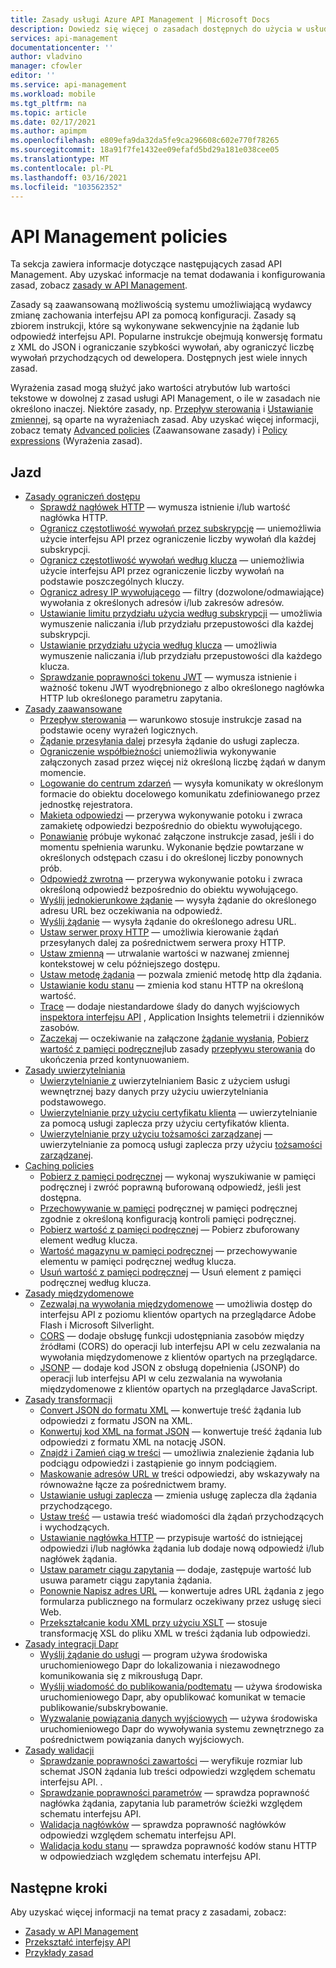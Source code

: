 ```yaml
---
title: Zasady usługi Azure API Management | Microsoft Docs
description: Dowiedz się więcej o zasadach dostępnych do użycia w usłudze Azure API Management. Zasady umożliwiają wydawcy zmianę zachowania interfejsu API za pomocą konfiguracji.
services: api-management
documentationcenter: ''
author: vladvino
manager: cfowler
editor: ''
ms.service: api-management
ms.workload: mobile
ms.tgt_pltfrm: na
ms.topic: article
ms.date: 02/17/2021
ms.author: apimpm
ms.openlocfilehash: e809efa9da32da5fe9ca296608c602e770f78265
ms.sourcegitcommit: 18a91f7fe1432ee09efafd5bd29a181e038cee05
ms.translationtype: MT
ms.contentlocale: pl-PL
ms.lasthandoff: 03/16/2021
ms.locfileid: "103562352"
---
```

# <a name="api-management-policies"></a>API Management policies
Ta sekcja zawiera informacje dotyczące następujących zasad API Management. Aby uzyskać informacje na temat dodawania i konfigurowania zasad, zobacz [zasady w API Management](api-management-howto-policies.md).

 Zasady są zaawansowaną możliwością systemu umożliwiającą wydawcy zmianę zachowania interfejsu API za pomocą konfiguracji. Zasady są zbiorem instrukcji, które są wykonywane sekwencyjnie na żądanie lub odpowiedź interfejsu API. Popularne instrukcje obejmują konwersję formatu z XML do JSON i ograniczanie szybkości wywołań, aby ograniczyć liczbę wywołań przychodzących od dewelopera. Dostępnych jest wiele innych zasad.

 Wyrażenia zasad mogą służyć jako wartości atrybutów lub wartości tekstowe w dowolnej z zasad usługi API Management, o ile w zasadach nie określono inaczej. Niektóre zasady, np. [Przepływ sterowania](api-management-advanced-policies.md#choose) i [Ustawianie zmiennej](api-management-advanced-policies.md#set-variable), są oparte na wyrażeniach zasad. Aby uzyskać więcej informacji, zobacz tematy [Advanced policies](api-management-advanced-policies.md#AdvancedPolicies) (Zaawansowane zasady) i [Policy expressions](api-management-policy-expressions.md) (Wyrażenia zasad).

##  <a name="policies"></a><a name="ProxyPolicies"></a> Jazd

-   [Zasady ograniczeń dostępu](api-management-access-restriction-policies.md#AccessRestrictionPolicies)
    -   [Sprawdź nagłówek HTTP](api-management-access-restriction-policies.md#CheckHTTPHeader) — wymusza istnienie i/lub wartość nagłówka HTTP.
    -   [Ogranicz częstotliwość wywołań przez subskrypcję](api-management-access-restriction-policies.md#LimitCallRate) — uniemożliwia użycie interfejsu API przez ograniczenie liczby wywołań dla każdej subskrypcji.
    -   [Ogranicz częstotliwość wywołań według klucza](api-management-access-restriction-policies.md#LimitCallRateByKey) — uniemożliwia użycie interfejsu API przez ograniczenie liczby wywołań na podstawie poszczególnych kluczy.
    -   [Ogranicz adresy IP wywołującego](api-management-access-restriction-policies.md#RestrictCallerIPs) — filtry (dozwolone/odmawiające) wywołania z określonych adresów i/lub zakresów adresów.
    -   [Ustawianie limitu przydziału użycia według subskrypcji](api-management-access-restriction-policies.md#SetUsageQuota) — umożliwia wymuszenie naliczania i/lub przydziału przepustowości dla każdej subskrypcji.
    -   [Ustawianie przydziału użycia według klucza](api-management-access-restriction-policies.md#SetUsageQuotaByKey) — umożliwia wymuszenie naliczania i/lub przydziału przepustowości dla każdego klucza.
    -   [Sprawdzanie poprawności tokenu JWT](api-management-access-restriction-policies.md#ValidateJWT) — wymusza istnienie i ważność tokenu JWT wyodrębnionego z albo określonego nagłówka HTTP lub określonego parametru zapytania.
-   [Zasady zaawansowane](api-management-advanced-policies.md#AdvancedPolicies)
    -   [Przepływ sterowania](api-management-advanced-policies.md#choose) — warunkowo stosuje instrukcje zasad na podstawie oceny wyrażeń logicznych.
    -   [Żądanie przesyłania dalej](api-management-advanced-policies.md#ForwardRequest) przesyła żądanie do usługi zaplecza.
    -   [Ograniczenie współbieżności](api-management-advanced-policies.md#LimitConcurrency) uniemożliwia wykonywanie załączonych zasad przez więcej niż określoną liczbę żądań w danym momencie.
    -   [Logowanie do centrum zdarzeń](api-management-advanced-policies.md#log-to-eventhub) — wysyła komunikaty w określonym formacie do obiektu docelowego komunikatu zdefiniowanego przez jednostkę rejestratora.
    -   [Makieta odpowiedzi](api-management-advanced-policies.md#mock-response) — przerywa wykonywanie potoku i zwraca zamakietę odpowiedzi bezpośrednio do obiektu wywołującego.
    -   [Ponawianie](api-management-advanced-policies.md#Retry) próbuje wykonać załączone instrukcje zasad, jeśli i do momentu spełnienia warunku. Wykonanie będzie powtarzane w określonych odstępach czasu i do określonej liczby ponownych prób.
    -   [Odpowiedź zwrotna](api-management-advanced-policies.md#ReturnResponse) — przerywa wykonywanie potoku i zwraca określoną odpowiedź bezpośrednio do obiektu wywołującego.
    -   [Wyślij jednokierunkowe żądanie](api-management-advanced-policies.md#SendOneWayRequest) — wysyła żądanie do określonego adresu URL bez oczekiwania na odpowiedź.
    -   [Wyślij żądanie](api-management-advanced-policies.md#SendRequest) — wysyła żądanie do określonego adresu URL.
    -   [Ustaw serwer proxy HTTP](api-management-advanced-policies.md#SetHttpProxy) — umożliwia kierowanie żądań przesyłanych dalej za pośrednictwem serwera proxy HTTP.
    -   [Ustaw zmienną](api-management-advanced-policies.md#set-variable) — utrwalanie wartości w nazwanej zmiennej kontekstowej w celu późniejszego dostępu.
    -   [Ustaw metodę żądania](api-management-advanced-policies.md#SetRequestMethod) — pozwala zmienić metodę http dla żądania.
    -   [Ustawianie kodu stanu](api-management-advanced-policies.md#SetStatus) — zmienia kod stanu HTTP na określoną wartość.
    -   [Trace](api-management-advanced-policies.md#Trace) — dodaje niestandardowe ślady do danych wyjściowych [inspektora interfejsu API](./api-management-howto-api-inspector.md) , Application Insights telemetrii i dzienników zasobów.
    -   [Zaczekaj](api-management-advanced-policies.md#Wait) — oczekiwanie na załączone [żądanie wysłania](api-management-advanced-policies.md#SendRequest), [Pobierz wartość z pamięci podręcznej](api-management-caching-policies.md#GetFromCacheByKey)lub zasady [przepływu sterowania](api-management-advanced-policies.md#choose) do ukończenia przed kontynuowaniem.
-   [Zasady uwierzytelniania](api-management-authentication-policies.md#AuthenticationPolicies)
    -   [Uwierzytelnianie z](api-management-authentication-policies.md#Basic) uwierzytelnianiem Basic z użyciem usługi wewnętrznej bazy danych przy użyciu uwierzytelniania podstawowego.
    -   [Uwierzytelnianie przy użyciu certyfikatu klienta](api-management-authentication-policies.md#ClientCertificate) — uwierzytelnianie za pomocą usługi zaplecza przy użyciu certyfikatów klienta.
    -   [Uwierzytelnianie przy użyciu tożsamości zarządzanej](api-management-authentication-policies.md#ManagedIdentity) — uwierzytelnianie za pomocą usługi zaplecza przy użyciu [tożsamości zarządzanej](../active-directory/managed-identities-azure-resources/overview.md).
-   [Caching policies](api-management-caching-policies.md#CachingPolicies)
    -   [Pobierz z pamięci podręcznej](api-management-caching-policies.md#GetFromCache) — wykonaj wyszukiwanie w pamięci podręcznej i zwróć poprawną buforowaną odpowiedź, jeśli jest dostępna.
    -   [Przechowywanie w pamięci](api-management-caching-policies.md#StoreToCache) podręcznej w pamięci podręcznej zgodnie z określoną konfiguracją kontroli pamięci podręcznej.
    -   [Pobierz wartość z pamięci podręcznej](api-management-caching-policies.md#GetFromCacheByKey) — Pobierz zbuforowany element według klucza.
    -   [Wartość magazynu w pamięci podręcznej](api-management-caching-policies.md#StoreToCacheByKey) — przechowywanie elementu w pamięci podręcznej według klucza.
    -   [Usuń wartość z pamięci podręcznej](api-management-caching-policies.md#RemoveCacheByKey) — Usuń element z pamięci podręcznej według klucza.
-   [Zasady międzydomenowe](api-management-cross-domain-policies.md#CrossDomainPolicies)
    -   [Zezwalaj na wywołania międzydomenowe](api-management-cross-domain-policies.md#AllowCrossDomainCalls) — umożliwia dostęp do interfejsu API z poziomu klientów opartych na przeglądarce Adobe Flash i Microsoft Silverlight.
    -   [CORS](api-management-cross-domain-policies.md#CORS) — dodaje obsługę funkcji udostępniania zasobów między źródłami (CORS) do operacji lub interfejsu API w celu zezwalania na wywołania międzydomenowe z klientów opartych na przeglądarce.
    -   [JSONP](api-management-cross-domain-policies.md#JSONP) — dodaje kod JSON z obsługą dopełnienia (JSONP) do operacji lub interfejsu API w celu zezwalania na wywołania międzydomenowe z klientów opartych na przeglądarce JavaScript.
-   [Zasady transformacji](api-management-transformation-policies.md#TransformationPolicies)
    -   [Convert JSON do formatu XML](api-management-transformation-policies.md#ConvertJSONtoXML) — konwertuje treść żądania lub odpowiedzi z formatu JSON na XML.
    -   [Konwertuj kod XML na format JSON](api-management-transformation-policies.md#ConvertXMLtoJSON) — konwertuje treść żądania lub odpowiedzi z formatu XML na notację JSON.
    -   [Znajdź i Zamień ciąg w treści](api-management-transformation-policies.md#Findandreplacestringinbody) — umożliwia znalezienie żądania lub podciągu odpowiedzi i zastąpienie go innym podciągiem.
    -   [Maskowanie adresów URL w](api-management-transformation-policies.md#MaskURLSContent) treści odpowiedzi, aby wskazywały na równoważne łącze za pośrednictwem bramy.
    -   [Ustawianie usługi zaplecza](api-management-transformation-policies.md#SetBackendService) — zmienia usługę zaplecza dla żądania przychodzącego.
    -   [Ustaw treść](api-management-transformation-policies.md#SetBody) — ustawia treść wiadomości dla żądań przychodzących i wychodzących.
    -   [Ustawianie nagłówka HTTP](api-management-transformation-policies.md#SetHTTPheader) — przypisuje wartość do istniejącej odpowiedzi i/lub nagłówka żądania lub dodaje nową odpowiedź i/lub nagłówek żądania.
    -   [Ustaw parametr ciągu zapytania](api-management-transformation-policies.md#SetQueryStringParameter) — dodaje, zastępuje wartość lub usuwa parametr ciągu zapytania żądania.
    -   [Ponownie Napisz adres URL](api-management-transformation-policies.md#RewriteURL) — konwertuje adres URL żądania z jego formularza publicznego na formularz oczekiwany przez usługę sieci Web.
    -   [Przekształcanie kodu XML przy użyciu XSLT](api-management-transformation-policies.md#XSLTransform) — stosuje transformację XSL do pliku XML w treści żądania lub odpowiedzi.
- [Zasady integracji Dapr](api-management-dapr-policies.md)
    - [Wyślij żądanie do usługi](api-management-dapr-policies.md#invoke) — program używa środowiska uruchomieniowego Dapr do lokalizowania i niezawodnego komunikowania się z mikrousługą Dapr.
    -  [Wyślij wiadomość do publikowania/podtematu](api-management-dapr-policies.md#pubsub) — używa środowiska uruchomieniowego Dapr, aby opublikować komunikat w temacie publikowanie/subskrybowanie.
    -  [Wyzwalanie powiązania danych wyjściowych](api-management-dapr-policies.md#bind) — używa środowiska uruchomieniowego Dapr do wywoływania systemu zewnętrznego za pośrednictwem powiązania danych wyjściowych.
- [Zasady walidacji](validation-policies.md)
    - [Sprawdzanie poprawności zawartości](validation-policies.md#validate-content) — weryfikuje rozmiar lub schemat JSON żądania lub treści odpowiedzi względem schematu interfejsu API.
. 
    - [Sprawdzanie poprawności parametrów](validation-policies.md#validate-parameters) — sprawdza poprawność nagłówka żądania, zapytania lub parametrów ścieżki względem schematu interfejsu API.
    - [Walidacja nagłówków](validation-policies.md#validate-headers) — sprawdza poprawność nagłówków odpowiedzi względem schematu interfejsu API.
    - [Walidacja kodu stanu](validation-policies.md#validate-status-code) — sprawdza poprawność kodów stanu HTTP w odpowiedziach względem schematu interfejsu API.

## <a name="next-steps"></a>Następne kroki
Aby uzyskać więcej informacji na temat pracy z zasadami, zobacz:

+ [Zasady w API Management](api-management-howto-policies.md)
+ [Przekształć interfejsy API](transform-api.md)
+ [Przykłady zasad](./policy-reference.md)
